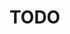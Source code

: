 # TODO

<script>
  import FileCache from "src/client/fileindex.js"

  (async () => {
    var ul = document.createElement("ul")
    var files = await FileCache.current().db.files
      .filter(ea => ea.url.match(lively4url)) // only show local files...
      .filter(ea => ea.tags && ea.tags.indexOf("#TODO") != -1).toArray();
    files.forEach(ea => {
      ea.content.split("\n").filter(ea => ea.match(/#TODO/)).forEach(line => {
        var li = document.createElement("li")
        li.innerHTML = '<a href="' +ea.url + '">'+ea.name + '</a> ' + line.replace(/</g,"&lt;") 
        li.querySelector("a").onclick = (evt) => {
          evt.preventDefault()
          lively.openBrowser(ea.url, true, line)
        }
        ul.appendChild(li)
      })
    })
    return ul
  })()
</script>